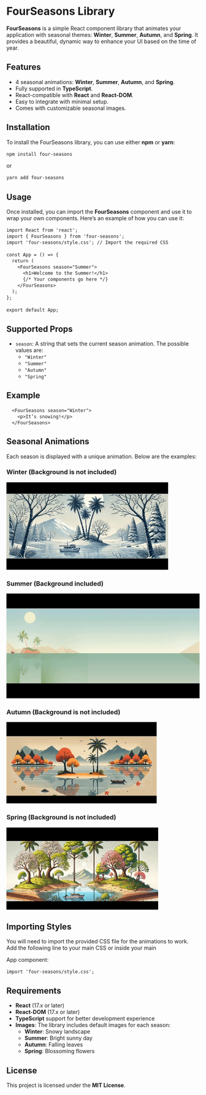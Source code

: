 # FourSeasons Library

**FourSeasons** is a simple React component library that animates your application with seasonal themes: **Winter**, **Summer**, **Autumn**, and **Spring**. It provides a beautiful, dynamic way to enhance your UI based on the time of year.

## Features

- 4 seasonal animations: **Winter**, **Summer**, **Autumn**, and **Spring**.
- Fully supported in **TypeScript**.
- React-compatible with **React** and **React-DOM**.
- Easy to integrate with minimal setup.
- Comes with customizable seasonal images.

## Installation

To install the FourSeasons library, you can use either **npm** or **yarn**:

```bash
npm install four-seasons
```

or

```bash
yarn add four-seasons
```

## Usage

Once installed, you can import the **FourSeasons** component and use it to wrap your own components. Here’s an example of how you can use it:

```tsx
import React from 'react';
import { FourSeasons } from 'four-seasons';
import 'four-seasons/style.css'; // Import the required CSS

const App = () => {
  return (
    <FourSeasons season="Summer">
      <h1>Welcome to the Summer!</h1>
      {/* Your components go here */}
    </FourSeasons>
  );
};

export default App;
```

## Supported Props

- `season`: A string that sets the current season animation. The possible values are:
  - `"Winter"`
  - `"Summer"`
  - `"Autumn"`
  - `"Spring"`


## Example

```tsx
  <FourSeasons season="Winter">
    <p>It’s snowing!</p>
  </FourSeasons>
```

## Seasonal Animations

Each season is displayed with a unique animation. Below are the examples:

### Winter (Background is not included)
![Winter Season](https://github.com/canptleon/four-seasons/raw/main/src/photos/winter.gif)

### Summer (Background included)
![Summer Season](https://github.com/canptleon/four-seasons/blob/main/src/photos/summer.gif)

### Autumn (Background is not included)
![Autumn Season](https://github.com/canptleon/four-seasons/blob/main/src/photos/autumn.gif)

### Spring (Background is not included)
![Spring Season](https://github.com/canptleon/four-seasons/blob/main/src/photos/spring.gif)

## Importing Styles
You will need to import the provided CSS file for the animations to work. Add the following line to your main CSS or inside your main 

App component:
```tsx
import 'four-seasons/style.css';
```

## Requirements

- **React** (17.x or later)
- **React-DOM** (17.x or later)
- **TypeScript** support for better development experience
- **Images**: The library includes default images for each season:
  - **Winter**: Snowy landscape
  - **Summer**: Bright sunny day
  - **Autumn**: Falling leaves
  - **Spring**: Blossoming flowers


## License

This project is licensed under the **MIT License**.
